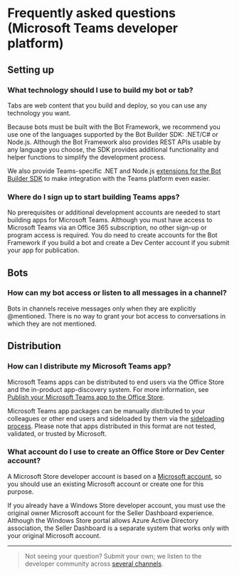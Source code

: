 # Frequently asked questions (Microsoft Teams developer platform)

## Setting up

### What technology should I use to build my bot or tab?

Tabs are web content that you build and deploy, so you can use any technology you want.  

Because bots must be built with the Bot Framework, we recommend you use one of the languages supported by the Bot Builder SDK: .NET/C# or Node.js. Although the Bot Framework also provides REST APIs usable by any language you choose, the SDK provides additional functionality and helper functions to simplify the development process.

We also provide Teams-specific .NET and Node.js [extensions for the Bot Builder SDK](code.md#microsoft-teams-extensions-for-the-bot-builder-sdk) to make integration with the Teams platform even easier.

### Where do I sign up to start building Teams apps?

No prerequisites or additional development accounts are needed to start building apps for Microsoft Teams. Although you must have access to Microsoft Teams via an Office 365 subscription, no other sign-up or program access is required. You do need to create accounts for the Bot Framework if you build a bot and create a Dev Center account if you submit your app for publication.

## Bots

### How can my bot access or listen to all messages in a channel?

Bots in channels receive messages only when they are explicitly @mentioned. There is no way to grant your bot access to conversations in which they are not mentioned.

## Distribution

### How can I distribute my Microsoft Teams app?

Microsoft Teams apps can be distributed to end users via the Office Store and the in-product app-discovery system. For more information, see [Publish your Microsoft Teams app to the Office Store](submission.md).

Microsoft Teams app packages can be manually distributed to your colleagues or other end users and sideloaded by them via the [sideloading process](sideload.md). Please note that apps distributed in this format are not tested, validated, or trusted by Microsoft.

### What account do I use to create an Office Store or Dev Center account?

A Microsoft Store developer account is based on a [Microsoft account](https://account.microsoft.com/account), so you should use an existing Microsoft account or create one for this purpose.

If you already have a Windows Store developer account, you must use the original owner Microsoft account for the Seller Dashboard experience. Although the Windows Store portal allows Azure Active Directory association, the Seller Dashboard is a separate system that works only with your original Microsoft account.

---

>Not seeing your question?  Submit your own; we listen to the developer community across [several channels](feedback.md).
